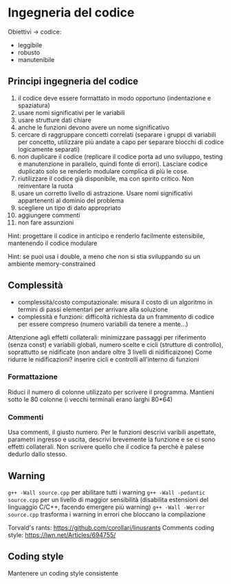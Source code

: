 # Ingegneria del codice

Obiettivi -> codice:
 - leggibile
 - robusto
 - manutenibile

## Principi ingegneria del codice

1. il codice deve essere formattato in modo opportuno (indentazione e spaziatura)
2. usare nomi significativi per le variabili
3. usare strutture dati chiare
4. anche le funzioni devono avere un nome significativo 
5. cercare di raggruppare concetti correlati (separare i gruppi di variabili per concetto, utilizzare più andate a capo per separare blocchi di codice logicamente separati)
6. non duplicare il codice (replicare il codice porta ad uno sviluppo, testing e manutenzione in parallelo, quindi fonte di errori). Lasciare codice duplicato solo se renderlo modulare complica di più le cose.
7. riutilizzare il codice già disponibile, ma con spirito critico. Non reinventare la ruota
8. usare un corretto livello di astrazione. Usare nomi significativi appartenenti al dominio del problema
9. scegliere un tipo di dato appropriato
10. aggiungere commenti
11. non fare assunzioni

Hint: progettare il codice in anticipo e renderlo facilmente estensibile, mantenendo il codice modulare

Hint: se puoi usa i double, a meno che non si stia sviluppando su un ambiente memory-constrained

## Complessità
- complessità/costo computazionale: misura il costo di un algoritmo in termini di passi elementari per arrivare alla soluzione
- complessità e funzioni: difficoltà richiesta da un frammento di codice per essere compreso (numero variabili da tenere a mente...)

Attenzione agli effetti collaterali: minimizzare passaggi per riferimento (senza const) e variabili globali, numero scelte e cicli (strutture di controllo), soprattutto se nidificate (non andare oltre 3 livelli di nidificaizone)
Come ridurre le nidificazioni? inserire cicli e controlli all'interno di funzioni

### Formattazione
Riduci il numero di colonne utilizzato per scrivere il programma. Mantieni sotto le 80 colonne (i vecchi terminali erano larghi 80\*64)

### Commenti
Usa commenti, il giusto numero. Per le funzioni descrivi varibili aspettate, parametri ingresso e uscita, descrivi brevemente la funzione e se ci sono effetti collaterali. Non scrivere quello che il codice fa perchè è palese dedurlo dallo stesso.

## Warning
`g++ -Wall source.cpp` per abilitare tutti i warning
`g++ -Wall -pedantic source.cpp` per un livello di maggior sensibilità (disabilita estensioni del linguaggio C/C++, facendo emergere più warning)
`g++ -Wall -Werror source.cpp` trasforma i warning in errori che bloccano la compilazione

Torvald's rants: https://github.com/corollari/linusrants
Comments coding style: https://lwn.net/Articles/694755/

## Coding style
Mantenere un coding style consistente


